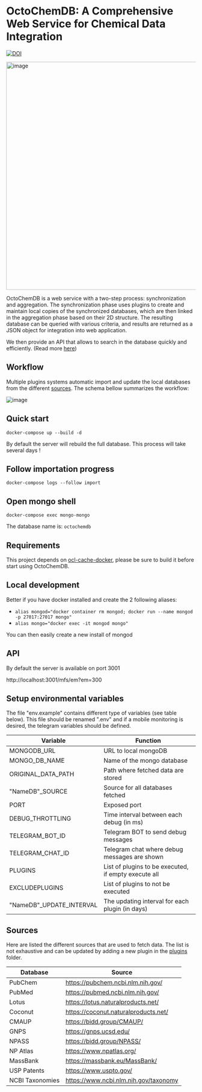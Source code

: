 # OctoChemDB: A Comprehensive Web Service for Chemical Data Integration

[![DOI](https://www.zenodo.org/badge/134719303.svg)](https://www.zenodo.org/badge/latestdoi/134719303)

<img width="606" alt="image" src="https://user-images.githubusercontent.com/92425679/224554633-4c6e19fe-ed4f-4a16-8222-a540e55d10f8.png">

OctoChemDB is a web service with a two-step process: synchronization and aggregation. The synchronization phase uses plugins to create and maintain local copies of the synchronized databases, which are then linked in the aggregation phase based on their 2D structure. The resulting database can be queried with various criteria, and results are returned as a JSON object for integration into web application.

We then provide an API that allows to search in the database quickly and efficiently. (Read more [here](#api))

## Workflow

Multiple plugins systems automatic import and update the local databases from the different [sources](../README.md#sources). The schema bellow summarizes the workflow:

![image](https://user-images.githubusercontent.com/92425679/205658491-6ba8a473-0c7e-461a-b409-f07180f9a471.png)

## Quick start

```
docker-compose up --build -d
```

By default the server will rebuild the full database. This process will take several days !

## Follow importation progress

```
docker-compose logs --follow import
```

## Open mongo shell

```
docker-compose exec mongo-mongo
```

The database name is: `octochemdb`

## Requirements

This project depends on [ocl-cache-docker](https://github.com/cheminfo/ocl-cache-docker), please be sure to build it before start using OctoChemDB.

## Local development

Better if you have docker installed and create the 2 following aliases:

- `alias mongod="docker container rm mongod; docker run --name mongod -p 27017:27017 mongo"`
- `alias mongo="docker exec -it mongod mongo"`

You can then easily create a new install of mongod

## API

By default the server is available on port 3001

http://localhost:3001/mfs/em?em=300

## Setup environmental variables

The file "env.example" contains different type of variables (see table below). This file should be renamed ".env" and if a mobile monitoring is desired, the telegram variables should be defined.

<!-- TABLE_GENERATE_START -->

| Variable                  | Function                                             |
| ------------------------- | ---------------------------------------------------- |
| MONGODB_URL               | URL to local mongoDB                                 |
| MONGO_DB_NAME             | Name of the mongo database                           |
| ORIGINAL_DATA_PATH        | Path where fetched data are stored                   |
| "NameDB"\_SOURCE          | Source for all databases fetched                     |
| PORT                      | Exposed port                                         |
| DEBUG_THROTTLING          | Time interval between each debug (in ms)             |
| TELEGRAM_BOT_ID           | Telegram BOT to send debug messages                  |
| TELEGRAM_CHAT_ID          | Telegram chat where debug messages are shown         |
| PLUGINS                   | List of plugins to be executed, if empty execute all |
| EXCLUDEPLUGINS            | List of plugins to not be executed                   |
| "NameDB"\_UPDATE_INTERVAL | The updating interval for each plugin (in days)      |

<!-- TABLE_GENERATE_END -->

## Sources

Here are listed the different sources that are used to fetch data. The list is not exhaustive and can be updated by adding a new plugin in the [plugins](./docker/src/plugins/) folder.

<!-- TABLE_GENERATE_START -->

| Database        | Source                                |
| --------------- | ------------------------------------- |
| PubChem         | https://pubchem.ncbi.nlm.nih.gov/     |
| PubMed          | https://pubmed.ncbi.nlm.nih.gov/      |
| Lotus           | https://lotus.naturalproducts.net/    |
| Coconut         | https://coconut.naturalproducts.net/  |
| CMAUP           | https://bidd.group/CMAUP/             |
| GNPS            | https://gnps.ucsd.edu/                |
| NPASS           | https://bidd.group/NPASS/             |
| NP Atlas        | https://www.npatlas.org/              |
| MassBank        | https://massbank.eu/MassBank/         |
| USP Patents     | https://www.uspto.gov/                |
| NCBI Taxonomies | https://www.ncbi.nlm.nih.gov/taxonomy |

<!-- TABLE_GENERATE_END -->
